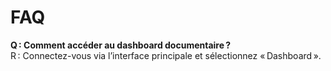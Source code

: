 # FAQ

**Q : Comment accéder au dashboard documentaire ?**  
R : Connectez-vous via l’interface principale et sélectionnez « Dashboard ».